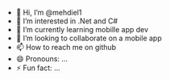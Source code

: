 - 👋 Hi, I’m @mehdiel1
- 👀 I’m interested in .Net and C#
- 🌱 I’m currently learning mobille app dev
- 💞️ I’m looking to collaborate on a mobile app
- 📫 How to reach me on github
- 😄 Pronouns: ...
- ⚡ Fun fact: ...

<!---
mehdiel1/mehdiel1 is a ✨ special ✨ repository because its `README.md` (this file) appears on your GitHub profile.
You can click the Preview link to take a look at your changes.
--->
